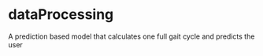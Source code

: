 # dataProcessing
A prediction based model that calculates one full gait cycle and predicts the user 
